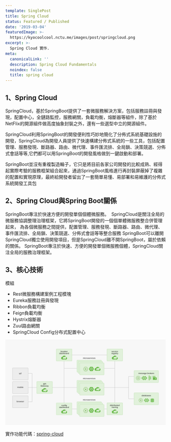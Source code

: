 ```yaml
---
template: SinglePost
title: Spring Cloud
status: Featured / Published
date: '2019-03-04'
featuredImage: >-
  https://kyocoolcool.nctu.me/images/post/springcloud.png
excerpt: >-
  Spring Cloud 實作.
meta:
  canonicalLink: ''
  description: Spring Cloud Fundamentals
  noindex: false
  title: spring cloud
---
```

## 1、Spring Cloud

SpringCloud，基於SpringBoot提供了一套微服務解決方案，包括服務註冊與發現，配置中心，全鏈路監控，服務網關，負載均衡，熔斷器等組件，除了基於NetFlix的開源組件做高度抽象封裝之外，還有一些選型中立的開源組件。

SpringCloud利用SpringBoot的開發便利性巧妙地簡化了分佈式系統基礎設施的開發，SpringCloud為開發人員提供了快速構建分佈式系統的一些工具，包括配置管理、服務發現、斷路器、路由、微代理、事件匯流排、全局鎖、決策競選、分佈式會話等等,它們都可以用SpringBoot的開發風格做到一鍵啟動和部署。

SpringBoot並沒有重複製造輪子，它只是將目前各家公司開發的比較成熟、經得起實際考驗的服務框架組合起來，通過SpringBoot風格進行再封裝屏蔽掉了複雜的配置和實現原理，最終給開發者留出了一套簡單易懂、易部署和易維護的分佈式系統開發工具包

## 2、Spring Cloud與Spring Boot關係


SpringBoot專注於快速方便的開發單個個體微服務。
 SpringCloud是關注全局的微服務協調整理治理框架，它將SpringBoot開發的一個個單體微服務整合併管理起來，
為各個微服務之間提供，配置管理、服務發現、斷路器、路由、微代理、事件匯流排、全局鎖、決策競選、分佈式會話等等整合服務
SpringBoot可以離開SpringCloud獨立使用開發項目，但是SpringCloud離不開SpringBoot，屬於依賴的關係。
SpringBoot專注於快速、方便的開發單個微服務個體，SpringCloud關注全局的服務治理框架。


## 3、核心技術

模組

- Rest微服務構建案例工程模塊
- Eureka服務註冊與發現
- Ribbon負載均衡
- Feign負載均衡
- Hystrix熔斷器
- Zuul路由網關
- SpringCloud Config分布式配置中心

![post-1](/static/images/post/20190304/post-1.png)

實作功能代碼：[spring-cloud](https://github.com/kyocoolcool/spring-integration/tree/master/spring-cloud-fundamentals)
